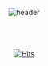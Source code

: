 <div align="center">
  
  
![header](https://capsule-render.vercel.app/api?type=cylinder&color=848282&height=180&section=header&text=CINDY%20BAE🚀\%20&fontAlignY=45&desc=%20PASSIONATE%20DEVELOPER&descSize=25&descAlignY=75&fontSize=60&animation=twinkling&fontColor=FFFFFF) <br><br><br><br>
     
   <!--
  
**⚒️Tech S tack⚒️**

  <div style="display: flex; align-items: flex-start;"><img src="https://techstack-generator.vercel.app/js-icon.svg" alt="icon" width="76" height="76" />
    <img src="https://techstack-generator.vercel.app/mysql-icon.svg" alt="icon" width="76" height="76" />
    <img src="https://techstack-generator.vercel.app/cpp-icon.svg" alt="icon" width="76" height="76" /> 
    <img src="https://techstack-generator.vercel.app/aws-icon.svg" alt="icon" width="76" height="76" />
    <img src="https://techstack-generator.vercel.app/github-icon.svg" alt="icon" width="76" height="76" />
  </div>
  
  <img src="https://img.shields.io/badge/HTML5-E34F26?style=flat-square&logo=HTML5&logoColor=white"/></a>
  <img src="https://img.shields.io/badge/CSS3-1572B6?style=flat-square&logo=CSS3&logoColor=white"/></a>
  <img src="https://img.shields.io/badge/JavaScript-F7DF1E?style=flat-square&logo=JavaScript&logoColor=white"/></a>
  <img src="https://img.shields.io/badge/Java-007396?style=flat-square&logo=Java&logoColor=white"/></a>
  <img src="https://img.shields.io/badge/C-A8B9CC?style=flat-square&logo=C&logoColor=white"/></a>
  <img src="https://img.shields.io/badge/MySQL-4479A1?style=flat-square&logo=MySQL&logoColor=white"/></a>
  <img src="https://img.shields.io/badge/Kotlin-1572B6?style=flat-square&logo=Kotlin&logoColor=white"/></a>


  ![C++](https://img.shields.io/badge/c++-%2300599C.svg?style=for-the-badge&logo=c%2B%2B&logoColor=white)
  ![Eclipse](https://img.shields.io/badge/Eclipse-FE7A16.svg?style=for-the-badge&logo=Eclipse&logoColor=white)
  ![PyCharm](https://img.shields.io/badge/pycharm-143?style=for-the-badge&logo=pycharm&logoColor=black&color=black&labelColor=green)
  ![GitHub](https://img.shields.io/badge/github-%23121011.svg?style=for-the-badge&logo=github&logoColor=white)<br><br>

  <br><br>
  -->

[![Hits](https://hits.seeyoufarm.com/api/count/incr/badge.svg?url=https%3A%2F%2Fgithub.com%2Fcindy0817-web&count_bg=%23A0A09E&title_bg=%23A0A09E&icon=github.svg&icon_color=%23FFFFFF&title=hits&edge_flat=false)](https://hits.seeyoufarm.com)
